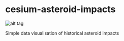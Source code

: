 # cesium-asteroid-impacts

![alt tag](https://raw.githubusercontent.com/kujosHeist/cesium-asteroid-impacts/master/img/impacts.PNG)

Simple data visualisation of historical asteroid impacts
